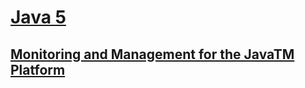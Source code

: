# [Java 5](https://docs.oracle.com/javase/1.5.0/docs/)

## [Monitoring and Management for the JavaTM Platform](https://docs.oracle.com/javase/1.5.0/docs/guide/management/index.html)
